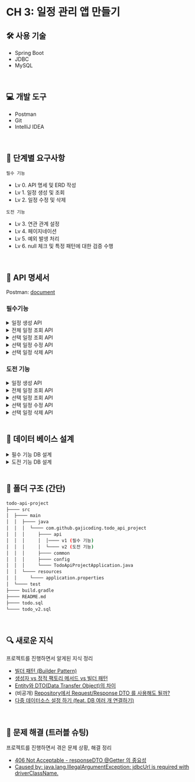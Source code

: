 # CH 3: 일정 관리 앱 만들기
## 🛠 사용 기술
- Spring Boot
- JDBC
- MySQL

<br>

## 💻 개발 도구
- Postman
- Git
- IntelliJ IDEA

<br>

## 📝 단계별 요구사항
`필수 기능`
- Lv 0. API 명세 및 ERD 작성
- Lv 1. 일정 생성 및 조회
- Lv 2. 일정 수정 및 삭제

`도전 기능`
- Lv 3. 연관 관계 설정
- Lv 4. 페이지네이션
- Lv 5. 예외 발생 처리
- Lv 6. null 체크 및 특정 패턴에 대한 검증 수행

<br>

## 📜 API 명세서
Postman: [document](https://documenter.getpostman.com/view/44635744/2sB2j9687J)

### 필수기능

[//]: # (일정 생성)
<details>
<summary>일정 생성 API</summary>

- Method: POST
- URL: `/api/v1/todos`
- Request Body
```json5
{
  "title": "Spring 공부",
  "contents": "Spring 기초 1~3주차 강의 학습",
  "author": "김나경",
  "password": "1234"
}
```
- Response (201 Created)

```json
{
  "id": 1,
  "title": "Spring 공부",
  "contents": "Spring 기초 1~3주차 강의 학습",
  "author": "김나경",
  "createdAt": "2025-05-10T09:00:00+09:00",
  "updatedAt": "2025-05-10T09:00:00+09:00"
}
```
</details>

[//]: # (전체 일정 조회)
<details>
<summary>전체 일정 조회 API</summary>

- Method: GET
- URL: `/api/v1/todos`
- Query Parameters
    - updatedAt: 수정일
        - type: String
        - format: YYYY-MM-DD
        - required: false
    - author: 작성자명
        - type: String
        - required: false
- Response (200 OK)
```json
[
  {
    "id": 1,
    "title": "Spring 공부",
    "contents": "Spring 기초 1~3주차 강의 학습",
    "author": "김나경",
    "createdAt": "2025-05-10T09:00:00+09:00",
    "updatedAt": "2025-05-10T09:00:00+09:00"
  },
  {
    "id": 2,
    "title": "Java 복습",
    "contents": "Java 실습 복습",
    "author": "김나나",
    "createdAt": "2025-05-11T09:00:00+09:00",
    "updatedAt": "2025-05-11T09:00:00+09:00"
  }
]
```
</details>

[//]: # (선택 일정 조회)
<details>
<summary>선택 일정 조회 API</summary>

- Method: GET
- URL: `/api/v1/todos/{id}`
- Response (200 OK)
```json
{
  "id": 1,
  "title": "Spring 공부",
  "contents": "Spring 기초 1~3주차 강의 학습",
  "author": "김나경",
  "createdAt": "2025-05-10T09:00:00+09:00",
  "updatedAt": "2025-05-10T09:00:00+09:00"
}
```
- Response (404 Not Found)
```json
{
  "error": "해당 일정이 존재하지 않습니다."
}
```

</details>

[//]: # (선택 일정 수정)
<details>
<summary>선택 일정 수정 API</summary>

- Method: PATCH
- URL: `/api/v1/todos/{id}`
- Request Body
```json5
{
  "title": "Spring 심화 공부",
  "contents": "Spring 심화 1~3주차 강의 학습",
  "author": "김나경",
  "password": "1234"
}
```

- Response (200 OK)
```json
{
  "id": 1,
  "title": "Spring 심화 공부",
  "contents": "Spring 심화 1~3주차 강의 학습",
  "author": "김나경",
  "createdAt": "2025-05-10T09:00:00+09:00",
  "updatedAt": "2025-05-12T09:00:00+09:00"
}
```
- Response (404 Not Found)
```json
{
  "error": "해당 일정이 존재하지 않습니다."
}
```
- Response (403 Forbidden)
```json
{
  "error": "비밀번호가 일치하지 않습니다."
}
```
</details>

[//]: # (선택 일정 삭제)
<details>
<summary>선택 일정 삭제 API</summary>

- Method: POST
- URL: `/api/v1/todos/{id}`
- Request Body
```json5
{
  "password": "1234"
}
```

- Response (200 OK)
```json
{
  "message": "일정이 성공적으로 삭제되었습니다."
}
```
- Response (404 Not Found)
```json
{
  "error": "해당 일정이 존재하지 않습니다."
}
```
- Response (403 Forbidden)
```json
{
  "error": "비밀번호가 일치하지 않습니다."
}
```
</details>


### 도전 기능
[//]: # (일정 생성)
<details>
<summary>일정 생성 API</summary>

- Method: POST
- URL: `/api/v2/todos`
- Request Body
```json5
{
  "title": "Spring 공부",
  "contents": "Spring 기초 1~3주차 강의 학습",
  "authorId": 1,
  "password": "1234"
}
```
- Response (201 Created)

```json
{
  "id": 13,
  "title": "Spring 공부",
  "contents": "Spring 기초 1~3주차 강의 학습",
  "author": {
    "id": 1,
    "name": "김나경",
    "email": "gajicoding@gmail.com",
    "createdAt": "2025-05-12T14:33:11",
    "updatedAt": "2025-05-12T18:49:16"
  },
  "createdAt": "2025-05-12T14:33:11",
  "updatedAt": "2025-05-12T18:49:16"
}
```
</details>

[//]: # (전체 일정 조회)
<details>
<summary>전체 일정 조회 API</summary>

- Method: GET
- URL: `/api/v2/todos`
- Query Parameters
    - updatedAt: 수정일
        - type: String
        - format: YYYY-MM-DD
        - required: false
    - authorId: 작성자 ID
        - type: Long
        - required: false
    - page: 페이지 번호
        - type: int
        - required: false
    - size: 페이지 크기
        - type: int
        - required: false
- Response (200 OK)
```json
{
  "data": [
    {
      "id": 10,
      "title": "Spring 공부",
      "contents": "Spring 기초 1~3주차 강의 학습",
      "author": {
        "id": 1,
        "name": "김나경",
        "email": "gajicoding@gmail.com",
        "createdAt": "2025-05-12T14:33:11",
        "updatedAt": "2025-05-12T17:18:45"
      },
      "createdAt": "2025-05-12T14:33:11",
      "updatedAt": "2025-05-12T17:18:45"
    },
    {
      "id": 11,
      "title": "Spring 공부",
      "contents": "Spring 기초 1~3주차 강의 학습",
      "author": {
        "id": 1,
        "name": "김나경",
        "email": "gajicoding@gmail.com",
        "createdAt": "2025-05-12T14:33:11",
        "updatedAt": "2025-05-12T17:18:45"
      },
      "createdAt": "2025-05-12T14:33:11",
      "updatedAt": "2025-05-12T17:18:45"
    }
  ],
  "page": 1,
  "size": 2,
  "totalElements": 10,
  "totalPages": 5
}
```
</details>

[//]: # (선택 일정 조회)
<details>
<summary>선택 일정 조회 API</summary>

- Method: GET
- URL: `/api/v2/todos/{id}`
- Response (200 OK)
```json
{
  "id": 1,
  "title": "Spring 심화 공부1",
  "contents": "Spring 심화 1~3주차 강의 학습",
  "author": {
    "id": 1,
    "name": "김나경",
    "email": "gajicoding@gmail.com",
    "createdAt": "2025-05-12T14:33:11",
    "updatedAt": "2025-05-12T17:17:58"
  },
  "createdAt": "2025-05-12T14:33:11",
  "updatedAt": "2025-05-12T17:17:58"
}
```

</details>

[//]: # (선택 일정 수정)
<details>
<summary>선택 일정 수정 API</summary>

- Method: PATCH
- URL: `/api/v2/todos/{id}`
- Request Body
```json5
{
  "title": "Spring 심화 공부1",
  "contents": "Spring 심화 1~3주차 강의 학습",
  "authorId": 1,
  "password": "1234"
}
```

- Response (200 OK)
```json
{
  "id": 1,
  "title": "Spring 심화 공부1",
  "contents": "Spring 심화 1~3주차 강의 학습",
  "author": {
    "id": 1,
    "name": "김나경",
    "email": "gajicoding@gmail.com",
    "createdAt": "2025-05-12T14:33:11",
    "updatedAt": "2025-05-12T17:17:58"
  },
  "createdAt": "2025-05-12T14:33:11",
  "updatedAt": "2025-05-12T17:17:58"
}
```
</details>

[//]: # (선택 일정 삭제)
<details>
<summary>선택 일정 삭제 API</summary>

- Method: POST
- URL: `/api/v2/todos/{id}`
- Request Body
```json5
{
  "authorId": 1,
  "password": "1234"
}
```

- Response (200 OK)
```json
{
  "message": "일정이 성공적으로 삭제되었습니다."
}
```
</details>

<br>

## 🧮 데이터 베이스 설계
<details>
<summary>필수 기능 DB 설계</summary>

- 개념적 설계:
    - ![er](./images/er.png)
- 논리적 설계(ERD):
    - ![erd](./images/erd.png)
- 물리적 설계(SQL):
    - [todo.sql](./todo.sql)
    - ![erdE](./images/erdE.png)
</details>

<details>
<summary>도전 기능 DB 설계</summary>

- 개념적 설계:
    - ![er2](./images/er2.png)
- 논리적 설계(ERD):
    - ![erd2](./images/erd2.png)
- 물리적 설계(SQL):
    - [todo_v2.sql](./todo_v2.sql)
    - ![erdE2](./images/erdE2.png)
</details>

<br>

## 📁 폴더 구조 (간단)
```bash
todo-api-project
├──── src
│  ├──── main
│  │  ├──── java
│  │  │  └──── com.github.gajicoding.todo_api_project
│  │  │     ├──── api
│  │  │     │  │──── v1 (필수 기능)
│  │  │     │  └──── v2 (도전 기능)
│  │  │     ├──── common
│  │  │     ├──── config
│  │  │     └──── TodoApiProjectApplication.java
│  │  └──── resources
│  │     └──── application.properties
│  └──── test
├──── build.gradle
├──── README.md
├──── todo.sql
└──── todo_v2.sql
```

<br>

## 🔍 새로운 지식
프로젝트를 진행하면서 알게된 지식 정리
- [빌더 패턴 (Builder Pattern)](https://gajicoding.tistory.com/325)
- [생성자 vs 정적 팩토리 메서드 vs 빌더 패턴](https://gajicoding.tistory.com/327)
- [Entity와 DTO(Data Transfer Object)의 차이](https://gajicoding.tistory.com/324)
- (비공개) [Repository에서 Request/Response DTO 를 사용해도 될까?](https://gajicoding.tistory.com/328)
- [다중 데이터소스 설정 하기 (feat. DB 여러 개 연결하기)](https://gajicoding.tistory.com/331)

<br>

## 🧰 문제 해결 (트러블 슈팅)
프로젝트를 진행하면서 겪은 문제 상황, 해결 정리
- [406 Not Acceptable - responseDTO @Getter 의 중요성](https://gajicoding.tistory.com/329)
- [Caused by: java.lang.IllegalArgumentException: jdbcUrl is required with driverClassName.](https://gajicoding.tistory.com/332)